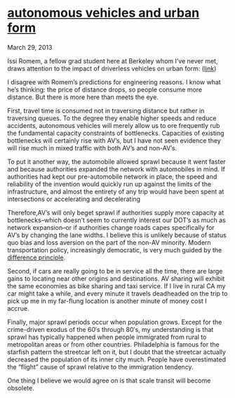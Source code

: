 # [autonomous vehicles and urban form](/2013/03/29/autonomous-vehicles-and-urban-form/ "autonomous vehicles and urban form")

March 29, 2013

Issi Romem, a fellow grad student here at Berkeley whom I’ve never met, draws attention to the impact of driverless vehicles on urban form: ([link](http://cityminded.org/how-will-driverless-cars-affect-our-cities-6526))

I disagree with Romem’s predictions for engineering reasons. I know what he’s thinking: the price of distance drops, so people consume more distance. But there is more here than meets the eye.

First, travel time is consumed not in traversing distance but rather in traversing queues. To the degree they enable higher speeds and reduce accidents, autonomous vehicles will merely allow us to ore frequently rub the fundamental capacity constraints of bottlenecks. Capacities of existing bottlenecks will certainly rise with AV’s, but I have not seen evidence they will rise much in mixed traffic with both AV’s and non-AV’s.

To put it another way, the automobile allowed sprawl because it went faster and because authorities expanded the network with automobiles in mind. If authorities had kept our pre-automobile network in place, the speed and reliability of the invention would quickly run up against the limits of the infrastructure, and almost the entirety of any trip would have been spent at intersections or accelerating and decelerating

Therefore,AV’s will only beget sprawl if authorities supply more capacity at bottlenecks–which doesn’t seem to currently interest our DOT’s as much as network expansion–or if authorities change roads capes specifically for AV’s by changing the lane widths. I believe this is unlikely because of status quo bias and loss aversion on the part of the non-AV minority. Modern transportation policy, increasingly democratic, is very much guided by the [difference principle](http://en.wikipedia.org/wiki/Justice_as_Fairness).

Second, if cars are really going to be in service all the time, there are large gains to locating near other origins and destinations. AV sharing will exhibit the same economies as bike sharing and taxi service. If I live in rural CA my car might take a while, and every minute it travels deadheaded on the trip to pick up me in my far-flung location is another minute of money cost I accrue.

Finally, major sprawl periods occur when population grows. Except for the crime-driven exodus of the 60′s through 80′s, my understanding is that sprawl has typically happened when people immigrated from rural to metropolitan areas or from other countries. Philadelphia is famous for the starfish pattern the streetcar left on it, but I doubt that the streetcar actually decreased the population of its inner city much. People have overestimated the “flight” cause of sprawl relative to the immigration tendency.

One thing I believe we would agree on is that scale transit will become obsolete.
